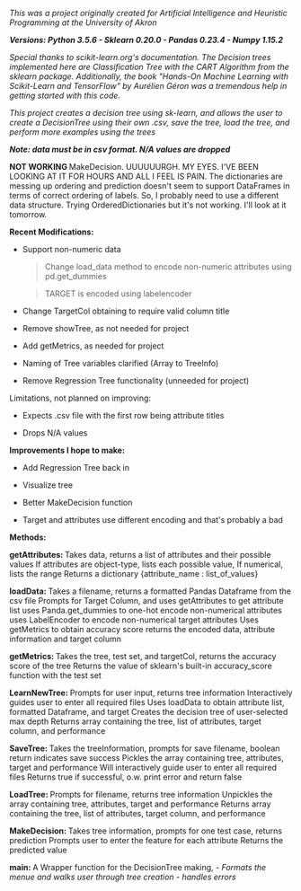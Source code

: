 ﻿<i>This was a project originally created for Artificial Intelligence and Heuristic Programming at the University of Akron

<b>Versions: Python 3.5.6 - Sklearn 0.20.0 - Pandas 0.23.4 - Numpy 1.15.2</b>

Special thanks to scikit-learn.org's documentation. The Decision trees implemented here are Classification Tree with the CART Algorithm from the sklearn package.
Additionally, the book "Hands-On Machine Learning with Scikit-Learn and TensorFlow" by Aurélien Géron was a tremendous help in getting started with this code.

This project creates a decision tree using sk-learn, and allows the user to create a DecisionTree using their own .csv, save the tree, load the tree, and perform more examples using the trees
</i>

<b><i>Note: data must be in csv format. N/A values are dropped</i></b>

<B> NOT WORKING </B> 
MakeDecision. UUUUUURGH. MY EYES. I'VE BEEN LOOKING AT IT FOR HOURS AND ALL I FEEL IS PAIN. 
The dictionaries are messing up ordering and prediction doesn't seem to support DataFrames in terms of correct ordering of labels. 
So, I probably need to use a different data structure. Trying OrderedDictionaries but it's not working. 
I'll look at it tomorrow. 

<b>Recent Modifications:</b>

- Support non-numeric data

  > Change load_data method to encode non-numeric attributes using pd.get_dummies

  > TARGET is encoded using labelencoder

- Change TargetCol obtaining to require valid column title

- Remove showTree, as not needed for project

- Add getMetrics, as needed for project

- Naming of Tree variables clarified (Array to TreeInfo)

- Remove Regression Tree functionality (unneeded for project)


Limitations, not planned on improving:

- Expects .csv file with the first row being attribute titles

- Drops N/A values


<b> Improvements I hope to make: </b>

- Add Regression Tree back in

- Visualize tree

- Better MakeDecision function

- Target and attributes use different encoding and that's probably a bad



<b>Methods:</b>

<b>getAttributes: </b>
            Takes data, returns a list of attributes and their possible values
            If attributes are object-type, lists each possible value,
            If numerical, lists the range
            Returns a dictionary {attribute_name : list_of_values}
            
<b>loadData: </b>
            Takes a filename, returns a formatted Pandas Dataframe from the csv file
            Prompts for Target Column, and uses getAttributes to get attribute list
            uses Panda.get_dummies to one-hot encode non-numerical attributes
            uses LabelEncoder to encode non-numerical target attributes
            Uses getMetrics to obtain accuracy score
            returns the encoded data,  attribute information and target column

<b>getMetrics: </b>
            Takes the tree, test set, and targetCol, returns the accuracy score of the tree
            Returns the value of sklearn's built-in accuracy_score function with the test set
            
<b>LearnNewTree: </b>
            Prompts for user input, returns tree information
            Interactively guides user to enter all required files
            Uses loadData to obtain attribute list, formatted Dataframe, and target 
            Creates the decision tree of user-selected max depth
            Returns array containing the tree, list of attributes, target column, and performance 

<b>SaveTree: </b>
           Takes the treeInformation, prompts for save filename, boolean return indicates save success
           Pickles the array containing tree, attributes, target and performance
           Will interactively guide user to enter all required files
           Returns true if successful, o.w. print error and return false

<b>LoadTree: </b>
           Prompts for filename, returns tree information
           Unpickles the array containing tree, attributes, target and performance
           Returns array containing the tree, list of attributes, target column, and performance 
           
<b>MakeDecision: </b>
           Takes tree information, prompts for one test case, returns prediction
           Prompts user to enter the feature for each attribute
           Returns the predicted value

<b>main: </b>
            A Wrapper function for the DecisionTree making,
            <i>
            - Formats the menue and walks user through tree creation
            - handles errors
            </i>
